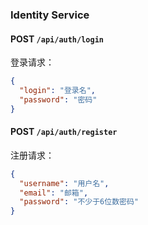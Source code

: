 ### Identity Service

#### POST `/api/auth/login`

登录请求：
```json
{
  "login": "登录名",
  "password": "密码"
}
```

#### POST `/api/auth/register`

注册请求：

```json
{
  "username": "用户名",
  "email": "邮箱",
  "password": "不少于6位数密码"
}
```